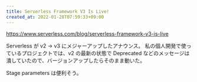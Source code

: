 ```yaml
---
title: Serverless Framework V3 Is Live!
created_at: 2022-01-28T07:59:33+09:00
---
```


https://www.serverless.com/blog/serverless-framework-v3-is-live

Serverless が v2 -> v3 にメジャーアップしたアナウンス。
私の個人開発で使っているプロジェクトでは、v2 の最新の状態で Deprecated
などのメッセージは潰していたので、バージョンアップしたらそのまま動いた。

Stage parameters は便利そう。
